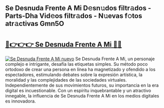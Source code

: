 ## Se Desnuda Frente A Mi D𝚎sn𝚞dos filtr𝚊dos - Parts-Dha Vid𝚎os filtr𝚊dos - N𝚞evas f𝚘tos atr𝚊ctivas Gmn5O

# <h2><a href="http://mbbpde.tromn.icu/?c=Se+Desnuda+Frente+A+Mi">🔗👉👉👉 Se Desnuda Frente A Mi 🔗🔗</a></h2>

[![Se Desnuda Frente A Mi nuevo](https://i.imgur.com/pEAQMta.gif)](http://mbbpde.tromn.icu/?c=Se+Desnuda+Frente+A+Mi)
Se Desnuda Frente A Mi, un personaje complejo e intrigante, desafía las etiquetas simples. Su método poco ortodoxo de crear una persona en línea ha magnetizado y ofendido a los espectadores, estimulando debates sobre la expresión artística, la moralidad y las complejidades de las sociedades virtuales. Independientemente de sus movimientos futuros, su importancia en la era digital es incuestionable. Con un espíritu inquebrantable y un atractivo innegable, la influencia de Se Desnuda Frente A Mi en los medios digitales es innovadora.
